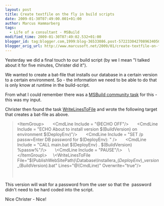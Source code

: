 ```yaml
---
layout: post
title: Create textfile on the fly in build scripts
date: 2009-01-30T07:49:00.001+01:00
author: Marcus Hammarberg
tags:
  - Life of a consultant - MSBuild
modified_time: 2009-01-30T07:49:02.532+01:00
blogger_id: tag:blogger.com,1999:blog-36533086.post-5722330427089634050
blogger_orig_url: http://www.marcusoft.net/2009/01/create-textfile-on-fly-in-build-scripts.html
---
```



Yesterday we did a final touch to our build script (by we I mean "I
talked about it for five minutes, Christer did it").

We wanted to create a bat-file that installs our database in a certain
version to a certain environment. So - the information we need to be
able to do that is only know at runtime in the build-script.

From what I could remember there was a
<a href="http://msbuildtasks.tigris.org/" target="_blank">MSBuild
community task</a> for this - this was my input.

Christer then found the task
<a href="http://msdn.microsoft.com/en-us/library/ms164305.aspx"
target="_blank">WriteLinesToFile</a> and wrote the following target that
creates a bat-file as above.

> \<ItemGroup\>
>       \<CmdLine Include = "@ECHO OFF"/\>
>       \<CmdLine Include = "ECHO About to install version
> $(BuildVersion) on environment $(DeployEnv)"/\>
>       \<CmdLine Include = "SET /p passw=Enter DB password for
> $(DeployEnv): " /\>
>       \<CmdLine Include = "CALL main.bat $(DeployEnv) .
> $(BuildVersion) %passw%"/\>
>       \<CmdLine Include = "PAUSE"/\>
>     \</ItemGroup\>
>     \<WriteLinesToFile
> File="$(PublishWebSitePath)\Database\Installera\_$(DeployEnv)\_version\_$(BuildVersion).bat"
> Lines="@(CmdLine)"
> Overwrite="true"/\>
>
>  

This version will wait for a password from the user so that the 
password didn't need to be hard coded into the script.

Nice Christer - Nice!
